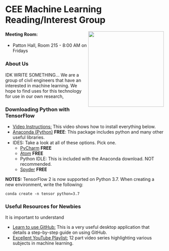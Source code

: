 # CEE Machine Learning Reading/Interest Group
<img src="https://vtnews.vt.edu/global_assets/images/logo-maroon.svg" width="240" align="right">

#### Meeting Room:
- Patton Hall, Room 215 - 8:00 AM on Fridays

### About Us
IDK WRITE SOMETHING... We are a group of civil engineers that have an interested in machine learning. We hope to find uses for this technology for use in our own research,









### Downloading Python with TensorFlow
- [Video Instructions:](https://www.youtube.com/watch?v=ujTCoH21GlA&list=PLzMcBGfZo4-mP7qA9cagf68V06sko5otr&index=2&t=0s) This video shows how to install everything below.  
- [Anaconda (Python)](https://www.anaconda.com/distribution/) **FREE**: This package includes python and many other useful libraries. 
- IDES: Take a look at all of these options. Pick one.
	- [PyCharm](https://www.jetbrains.com/pycharm/) **FREE** 
	- [Atom](https://atom.io/) **FREE**
	- Python IDLE: This is included with the Anaconda download. NOT recommended.
	- [Spyder](https://www.spyder-ide.org/) **FREE**

**NOTES:** TensorFlow 2 is now supported on Python 3.7. When creating a new environment, write the following:
```
conda create -n tensor python=3.7
```

### Useful Resources for Newbies
It is important to understand 
- [Learn to use GitHub:](https://github.com/jlord/git-it-electron) This is a very useful desktop application that details a step-by-step guide on using GitHub.
- [Excellent YouTube Playlist:](https://www.youtube.com/playlist?list=PLzMcBGfZo4-mP7qA9cagf68V06sko5otr) 12 part video series highlighting various subjects in machine learning.
